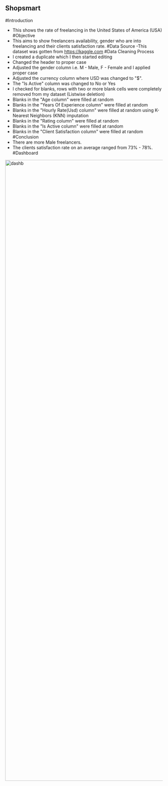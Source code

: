## Shopsmart

#Introduction
- This shows the rate of freelancing in the United States of America (USA)
#Objective
- This aims to show freelancers availability, gender who are into freelancing and their clients satisfaction rate.
#Data Source
-This dataset was gotten from https://kaggle.com
#Data Cleaning Process
- I created a duplicate which I then started editing
- Changed the header to proper case
- Adjusted the gender column i.e. M - Male, F - Female and I applied proper case
- Adjusted the currency column where USD was changed to "$".
- The "Is Active" column was changed to No or Yes
- I checked for blanks, rows with two or more blank cells were completely removed from my dataset (Listwise deletion)
- Blanks in the "Age column" were filled at random
- Blanks in the "Years Of Experience column" were filled at random
- Blanks in the "Hourly Rate(Usd) column" were filled at random using K-Nearest Neighbors (KNN) imputation
- Blanks in the "Rating column" were filled at random
- Blanks in the "Is Active column" were filled at random
- Blanks in the "Client Satisfaction column" were filled at random
#Conclusion
- There are more Male freelancers.
- The clients satisfaction rate on an average ranged from 73% - 78%.
#Dashboard
<img width="1503" height="1978" alt="dashb" src="https://github.com/user-attachments/assets/4898ae7c-9f46-4350-b08c-63cd288e6f77" />
